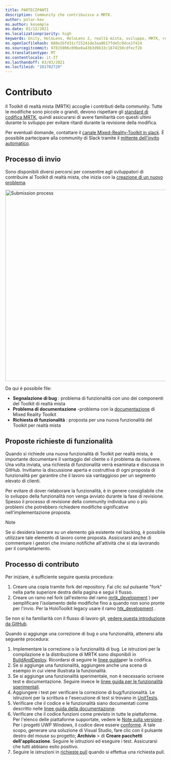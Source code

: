 ```yaml
---
title: PARTECIPANTI
description: Community che contribuisce a MRTK.
author: polar-kev
ms.author: kesemple
ms.date: 01/12/2021
ms.localizationpriority: high
keywords: Unity, HoloLens, HoloLens 2, realtà mista, sviluppo, MRTK, report sui bug,
ms.openlocfilehash: 608e2bfd31cf25241de3aa0617fde5c9dce1f424
ms.sourcegitcommit: 97815006c09be0a43b3d9b33c1674150cdfecf2b
ms.translationtype: MT
ms.contentlocale: it-IT
ms.lasthandoff: 03/03/2021
ms.locfileid: "101782720"
---
```

# <a name="contributing"></a>Contributo

Il Toolkit di realtà mista (MRTK) accoglie i contributi della community. Tutte le modifiche sono piccole o grandi, devono rispettare gli [standard di codifica MRTK](CodingGuidelines.md), quindi assicurarsi di avere familiarità con questi ultimi durante lo sviluppo per evitare ritardi durante la revisione della modifica.

Per eventuali domande, contattare il [canale Mixed-Reality-Toolkit in slack](https://holodevelopers.slack.com/messages/C2H4HT858).
È possibile partecipare alla community di Slack tramite il [mittente dell'invito automatico](https://holodevelopersslack.azurewebsites.net/).

## <a name="submission-process"></a>Processo di invio

Sono disponibili diversi percorsi per consentire agli sviluppatori di contribuire al Toolkit di realtà mista, che inizia con la [creazione di un nuovo problema](https://github.com/Microsoft/MixedRealityToolkit-Unity/issues/new/choose).

<img src="../features/Images/Contributing/SelectIssueType.png" width="600" alt="Submission process">

Da qui è possibile file:

- **Segnalazione di bug** : problema di funzionalità con uno dei componenti del Toolkit di realtà mista
- **Problema di documentazione** -problema con la [documentazione](https://microsoft.github.io/MixedRealityToolkit-Unity) di Mixed Reality Toolkit
- **Richiesta di funzionalità** : proposta per una nuova funzionalità del Toolkit per realtà mista

## <a name="proposing-feature-requests"></a>Proposte richieste di funzionalità

Quando si richiede una nuova funzionalità di Toolkit per realtà mista, è importante documentare il vantaggio del cliente o il problema da risolvere. Una volta inviata, una richiesta di funzionalità verrà esaminata e discussa in GitHub. Invitiamo la discussione aperta e costruttiva di ogni proposta di funzionalità per garantire che il lavoro sia vantaggioso per un segmento elevato di clienti.

Per evitare di dover rielaborare la funzionalità, è in genere consigliabile che lo sviluppo della funzionalità non venga avviato durante la fase di revisione. Spesso il processo di revisione della community individua uno o più problemi che potrebbero richiedere modifiche significative nell'implementazione proposta.

> [!NOTE]
> Se si desidera lavorare su un elemento già esistente nel backlog, è possibile utilizzare tale elemento di lavoro come proposta. Assicurarsi anche di commentare i gestori che inviano notifiche all'attività che si sta lavorando per il completamento.

## <a name="contribution-process"></a>Processo di contributo

Per iniziare, è sufficiente seguire questa procedura:

1. Creare una copia tramite fork del repository. Fai clic sul pulsante "fork" nella parte superiore destra della pagina e segui il flusso.
1. Creare un ramo nel fork (all'esterno del ramo [mrtk_development](https://github.com/microsoft/mixedrealitytoolkit-unity/tree/mrtk_development) ) per semplificare l'isolamento delle modifiche fino a quando non sono pronte per l'invio. Per la HoloToolkit legacy usare il ramo [htk_development](https://github.com/Microsoft/MixedRealityToolkit-Unity/tree/htk_development) .

Se non si ha familiarità con il flusso di lavoro git, [vedere questa introduzione da GitHub](https://guides.github.com/activities/hello-world/).

Quando si aggiunge una correzione di bug o una funzionalità, attenersi alla seguente procedura:

1. Implementare la correzione o la funzionalità di bug. Le istruzioni per la compilazione e la distribuzione di MRTK sono disponibili in [BuildAndDeploy](../updates-deployment/BuildAndDeploy.md). Ricordarsi di seguire le [linee guida](../Contributing/CodingGuidelines.md)per la codifica.
1. Se si aggiunge una funzionalità, aggiungere anche una scena di esempio in cui viene illustrata la funzionalità.
1. Se si aggiunge una funzionalità sperimentale, non è necessario scrivere test e documentazione. Seguire invece le [linee guida per le funzionalità sperimentali](ExperimentalFeatures.md).
1. Aggiungere i test per verificare la correzione di bug/funzionalità. Le istruzioni per la scrittura e l'esecuzione di test si trovano in [UnitTests](UnitTests.md).
1. Verificare che il codice e le funzionalità siano documentati come descritto nelle [linee guida della documentazione](DocumentationGuide.md).
1. Verificare che il codice funzioni come previsto in tutte le piattaforme. Per l'elenco delle piattaforme supportate, vedere le [Note sulla versione](../packages-releases/ReleaseNotes.md) . Per i progetti UWP Windows, il codice deve essere [conforme](https://developer.microsoft.com/windows/develop/app-certification-kit). A tale scopo, generare una soluzione di Visual Studio, fare clic con il pulsante destro del mouse su progetto; **Archivio**  >  di **Creare pacchetti dell'applicazione**. Seguire le istruzioni ed eseguire i test. Assicurarsi che tutti abbiano esito positivo.
1. Seguire le istruzioni in [richieste pull](PullRequests.md) quando si effettua una richiesta pull.
